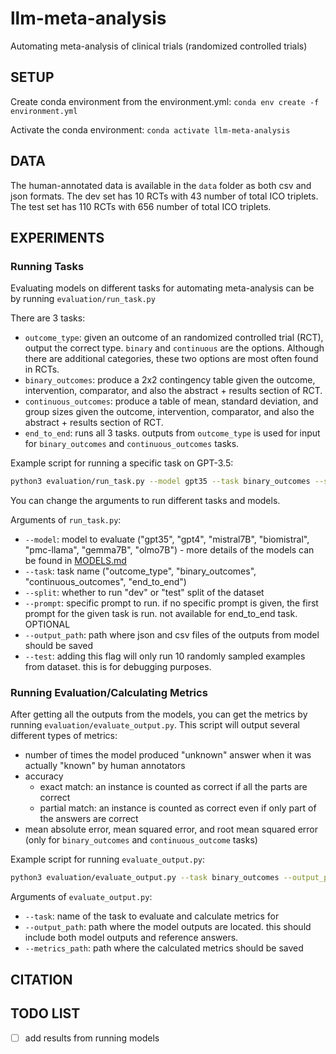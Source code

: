 # llm-meta-analysis
Automating meta-analysis of clinical trials (randomized controlled trials)

## SETUP

Create conda environment from the environment.yml: `conda env create -f environment.yml`

Activate the conda environment: `conda activate llm-meta-analysis`

## DATA

The human-annotated data is available in the `data` folder as both csv and json formats.
The dev set has 10 RCTs with 43 number of total ICO triplets.
The test set has 110 RCTs with 656 number of total ICO triplets.

## EXPERIMENTS

### Running Tasks

Evaluating models on different tasks for automating meta-analysis can be by running `evaluation/run_task.py`

There are 3 tasks:
- `outcome_type`: given an outcome of an randomized controlled trial (RCT), output the correct type. `binary` and `continuous` are the options. Although there are additional categories, these two options are most often found in RCTs.
- `binary_outcomes`: produce a 2x2 contingency table given the outcome, intervention, comparator, and also the abstract + results section of RCT.
- `continuous_outcomes`: produce a table of mean, standard deviation, and group sizes given the outcome, intervention, comparator, and also the abstract + results section of RCT.
- `end_to_end`: runs all 3 tasks. outputs from `outcome_type` is used for input for `binary_outcomes` and `continuous_outcomes` tasks.

Example script for running a specific task on GPT-3.5:
```bash
python3 evaluation/run_task.py --model gpt35 --task binary_outcomes --split test --output_path evaluation/outputs/binary_outcomes
```

You can change the arguments to run different tasks and models.

Arguments of `run_task.py`:
- `--model`: model to evaluate ("gpt35", "gpt4", "mistral7B", "biomistral", "pmc-llama", "gemma7B", "olmo7B") - more details of the models can be found in [MODELS.md](evaluation/models/MODELS.md)
- `--task`: task name ("outcome_type", "binary_outcomes", "continuous_outcomes", "end_to_end")
- `--split`: whether to run "dev" or "test" split of the dataset
- `--prompt`: specific prompt to run. if no specific prompt is given, the first prompt for the given task is run. not available for end_to_end task. OPTIONAL
- `--output_path`: path where json and csv files of the outputs from model should be saved
- `--test`: adding this flag will only run 10 randomly sampled examples from dataset. this is for debugging purposes.

### Running Evaluation/Calculating Metrics

After getting all the outputs from the models, you can get the metrics by running `evaluation/evaluate_output.py`. This script will output several different types of metrics:
- number of times the model produced "unknown" answer when it was actually "known" by human annotators
- accuracy
    - exact match: an instance is counted as correct if all the parts are correct
    - partial match: an instance is counted as correct even if only part of the answers are correct
- mean absolute error, mean squared error, and root mean squared error (only for `binary_outcomes` and `continuous_outcome` tasks)

Example script for running `evaluate_output.py`:
```bash
python3 evaluation/evaluate_output.py --task binary_outcomes --output_path evaluation/outputs/binary_outcomes/gpt35_binary_outcomes_output_20240208.json --metrics_path evaluation/metrics/binary_outcomes/
```
Arguments of `evaluate_output.py`:
- `--task`: name of the task to evaluate and calculate metrics for
- `--output_path`: path where the model outputs are located. this should include both model outputs and reference answers.
- `--metrics_path`: path where the calculated metrics should be saved

## CITATION

## TODO LIST

- [ ] add results from running models
